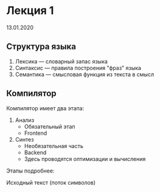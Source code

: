 # Лекция 1
13.01.2020
## Структура языка

1. Лексика — словарный запас языка
2. Синтаксис — правила построения "фраз" языка
3. Семантика — смысловая функция из текста в смысл

## Компилятор

Компилятор имеет два этапа:

1. Анализ
    * Обязательный этап
    * Frontend
2. Синтез
   * Необязательная часть
   * Backend
   * Здесь проводятся оптимизации и вычисления

Этапы подробнее:

Исходный текст (поток символов)  
